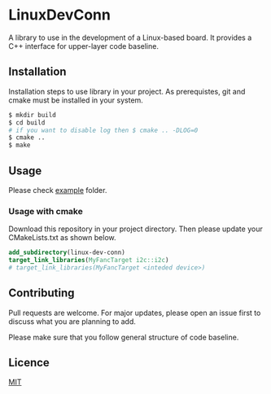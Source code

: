 # LinuxDevConn

A library to use in the development of a Linux-based board. It provides a C++ interface for upper-layer code baseline.

## Installation

Installation steps to use library in your project. As prerequistes, git and cmake must be installed in your system.

```bash
$ mkdir build
$ cd build
# if you want to disable log then $ cmake .. -DLOG=0
$ cmake ..
$ make
```

## Usage

Please check [example](example) folder.

### Usage with cmake 

Download this repository in your project directory. Then please update your CMakeLists.txt as shown below.

```cmake
add_subdirectory(linux-dev-conn)
target_link_libraries(MyFancTarget i2c::i2c)
# target_link_libraries(MyFancTarget <inteded device>)
```

## Contributing

Pull requests are welcome. For major updates, please open an issue first to discuss what you are planning to add.

Please make sure that you follow general structure of code baseline.

## Licence

[MIT](LICENCE)
